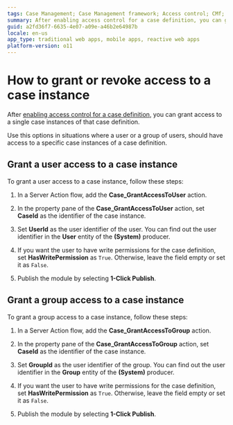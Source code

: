 ```yaml
---
tags: Case Management; Case Management framework; Access control; CMf; AC;
summary: After enabling access control for a case definition, you can grant access to specific case instances of that case definition. Learn how to grant or remove access to a case instance for a user or a group of users.
guid: a2fd36f7-6635-4e07-a09e-a46b2e64987b
locale: en-us
app_type: traditional web apps, mobile apps, reactive web apps
platform-version: o11
---
```


# How to grant or revoke access to a case instance

After [enabling access control for a case definition](how-enable-ac.md), you can grant access to a single case instances of that case definition.

Use this options in situations where a user or a group of users, should have access to a specific case instances of a case definition.

## Grant a user access to a case instance

To grant a user access to a case instance, follow these steps:

1. In a Server Action flow, add the **Case_GrantAccessToUser** action.

1. In the property pane of the **Case_GrantAccessToUser** action, set **CaseId** as the identifier of the case instance.

1. Set **UserId** as the user identifier of the user. You can find out the user identifier in the  **User** entity of the **(System)** producer.

1. If you want the user to have write permissions for the case definition, set **HasWritePermission** as `True`. Otherwise, leave the field empty or set it as `False`.

1. Publish the module by selecting **1-Click Publish**.

## Grant a group access to a case instance

To grant a group access to a case instance, follow these steps:

1. In a Server Action flow, add the **Case_GrantAccessToGroup** action.

1. In the property pane of the **Case_GrantAccessToGroup** action, set **CaseId** as the identifier of the case instance.

1. Set **GroupId** as the user identifier of the group. You can find out the user identifier in the **Group** entity of the **(System)** producer.

1. If you want the user to have write permissions for the case definition, set **HasWritePermission** as `True`. Otherwise, leave the field empty or set it as `False`.

1. Publish the module by selecting **1-Click Publish**.
